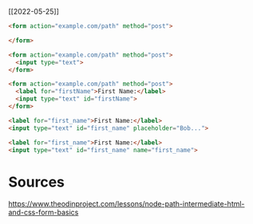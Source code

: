 [[2022-05-25]]

```html
<form action="example.com/path" method="post">

</form>
```

```html
<form action="example.com/path" method="post">
  <input type="text">
</form>
```

```html
<form action="example.com/path" method="post">
  <label for="firstName">First Name:</label>
  <input type="text" id="firstName">
</form>
```

```html
<label for="first_name">First Name:</label>
<input type="text" id="first_name" placeholder="Bob...">
```

```html
<label for="first_name">First Name:</label>
<input type="text" id="first_name" name="first_name">
```

# Sources

https://www.theodinproject.com/lessons/node-path-intermediate-html-and-css-form-basics